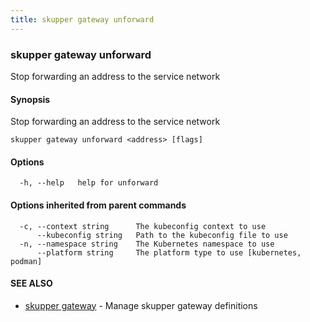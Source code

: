 ```yaml
---
title: skupper gateway unforward
---
```

### skupper gateway unforward

Stop forwarding an address to the service network

#### Synopsis

Stop forwarding an address to the service network

```
skupper gateway unforward <address> [flags]
```

#### Options

```
  -h, --help   help for unforward
```

#### Options inherited from parent commands

```
  -c, --context string      The kubeconfig context to use
      --kubeconfig string   Path to the kubeconfig file to use
  -n, --namespace string    The Kubernetes namespace to use
      --platform string     The platform type to use [kubernetes, podman]
```

#### SEE ALSO

* [skupper gateway](skupper_gateway.html)	 - Manage skupper gateway definitions

<!-- ###### Auto generated by spf13/cobra on 1-Feb-2024
 -->
